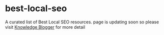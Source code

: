 # best-local-seo
A curated list of Best Local SEO resources.
page is updating soon so please visit <a href="https://knowledgeblogger.com"> Knowledge Blogger</a> for more detail 
